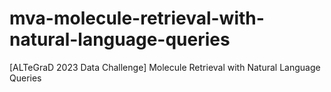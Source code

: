 # mva-molecule-retrieval-with-natural-language-queries
[ALTeGraD 2023 Data Challenge] Molecule Retrieval with Natural Language Queries

